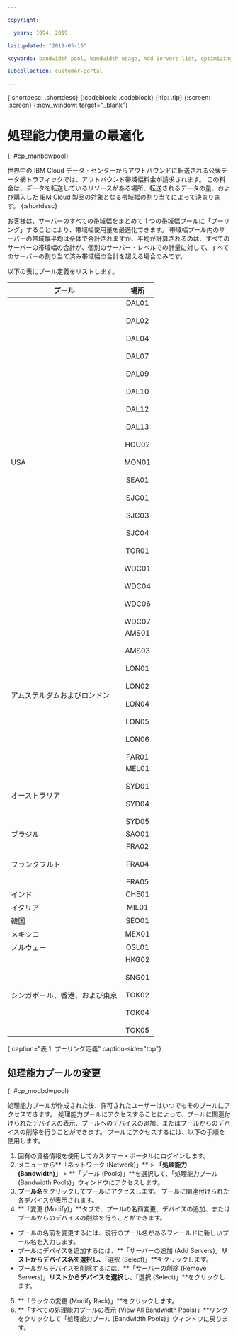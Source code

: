 ```yaml
---

copyright:

  years: 1994, 2019

lastupdated: "2019-05-16"

keywords: bandwidth pool, bandwidth usage, Add Servers list, optimizing badwidth 

subcollection: customer-portal 

---
```


{:shortdesc: .shortdesc}
{:codeblock: .codeblock}
{:tip: .tip}
{:screen: .screen}
{:new_window: target="_blank"}


# 処理能力使用量の最適化
{: #cp_manbdwpool}

世界中の IBM Cloud データ・センターからアウトバウンドに転送される公衆データ網トラフィックでは、アウトバウンド帯域幅料金が請求されます。 この料金は、データを転送しているリソースがある場所、転送されるデータの量、および購入した IBM Cloud 製品の対象となる帯域幅の割り当てによって決まります。 
{:shortdesc} 

お客様は、サーバーのすべての帯域幅をまとめて 1 つの帯域幅プールに「プーリング」することにより、帯域幅使用量を最適化できます。 帯域幅プール内のサーバーの帯域幅平均は全体で合計されますが、平均が計算されるのは、すべてのサーバーの帯域幅の合計が、個別のサーバー・レベルでの計量に対して、すべてのサーバーの割り当て済み帯域幅の合計を超える場合のみです。 

以下の表にプール定義をリストします。 

| プール      | 場所          |
| ------------- |:-------------:|
| USA    | DAL01<br/><br/>DAL02<br/><br/>DAL04<br/><br/>DAL07<br/><br/>DAL09<br/><br/>DAL10<br/><br/>DAL12<br/><br/>DAL13<br/><br/>HOU02<br/><br/>MON01<br/><br/>SEA01<br/><br/>SJC01<br/><br/>SJC03<br/><br/>SJC04<br/><br/>TOR01<br/><br/>WDC01<br/><br/>WDC04<br/><br/>WDC06<br/><br/>WDC07|
| アムステルダムおよびロンドン | AMS01<br/><br/>AMS03<br/><br/>LON01<br/><br/>LON02<br/><br/>LON04<br/><br/>LON05<br/><br/>LON06<br/><br/>PAR01 |
| オーストラリア | MEL01<br/><br/>SYD01<br/><br/>SYD04<br/><br/>SYD05 |
| ブラジル | SAO01 |
| フランクフルト | FRA02<br/><br/>FRA04<br/><br/>FRA05 |
| インド | CHE01 |
| イタリア | MIL01 |
| 韓国 | SEO01 | 
| メキシコ | MEX01 | 
| ノルウェー | OSL01 | 
| シンガポール、香港、および東京 | HKG02<br/><br/>SNG01<br/><br/>TOK02<br/><br/>TOK04<br/><br/>TOK05 |
{:caption="表 1. プーリング定義" caption-side="top"}


## 処理能力プールの変更
{: #cp_modbdwpool}

処理能力プールが作成された後、許可されたユーザーはいつでもそのプールにアクセスできます。 処理能力プールにアクセスすることによって、プールに関連付けられたデバイスの表示、プールへのデバイスの追加、またはプールからのデバイスの削除を行うことができます。 プールにアクセスするには、以下の手順を使用します。

1. 固有の資格情報を使用してカスタマー・ポータルにログインします。
2. メニューから**「ネットワーク (Network)」** > **「処理能力 (Bandwidth)」** > **「プール (Pools)」**を選択して、「処理能力プール (Bandwidth Pools)」ウィンドウにアクセスします。
3. **プール名**をクリックしてプールにアクセスします。 プールに関連付けられた各デバイスが表示されます。
4. **「変更 (Modify)」**タブで、プールの名前変更、デバイスの追加、またはプールからのデバイスの削除を行うことができます。
  * プールの名前を変更するには、現行のプール名があるフィールドに新しいプール名を入力します。
  * プールにデバイスを追加するには、**「サーバーの追加 (Add Servers)」**リストからデバイス名を選択し、**「選択 (Select)」**をクリックします。
  * プールからデバイスを削除するには、**「サーバーの削除 (Remove Servers)」**リストからデバイスを選択し、**「選択 (Select)」**をクリックします。
5. **「ラックの変更 (Modify Rack)」**をクリックします。
6. **「すべての処理能力プールの表示 (View All Bandwidth Pools)」**リンクをクリックして「処理能力プール (Bandwidth Pools)」ウィンドウに戻ります。
